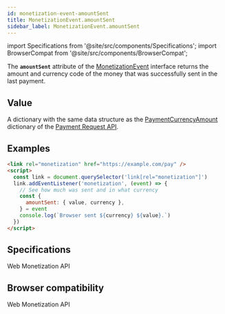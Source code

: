 ```yaml
---
id: monetization-event-amountSent
title: MonetizationEvent.amountSent
sidebar_label: MonetizationEvent.amountSent
---
```


import Specifications from '@site/src/components/Specifications';
import BrowserCompat from '@site/src/components/BrowserCompat';

The **`amountSent`** attribute of the [MonetizationEvent](monetization-event.md) interface returns the amount and currency code of the money that was successfully sent in the last payment.

## Value

A dictionary with the same data structure as the [PaymentCurrencyAmount](https://www.w3.org/TR/payment-request/#dom-paymentcurrencyamount) dictionary of the [Payment Request API](https://www.w3.org/TR/payment-request/).

## Examples

```html
<link rel="monetization" href="https://example.com/pay" />
<script>
  const link = document.querySelector('link[rel="monetization"]')
  link.addEventListener('monetization', (event) => {
    // See how much was sent and in what currency
    const {
      amountSent: { value, currency },
    } = event
    console.log(`Browser sent ${currency} ${value}.`)
  })
</script>
```

## Specifications

<Specifications link="amountsent-attribute">Web Monetization API</Specifications>

## Browser compatibility

<BrowserCompat dataFileName="amountSent">Web Monetization API</BrowserCompat>
